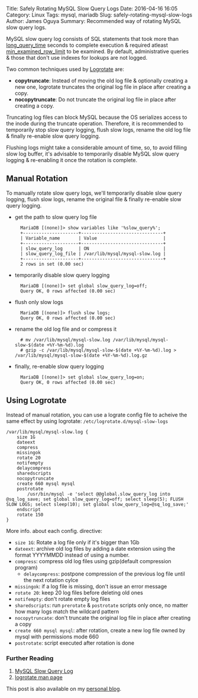 Title: Safely Rotating MySQL Slow Query Logs
Date: 2016-04-16 16:05
Category: Linux
Tags: mysql, mariadb
Slug: safely-rotating-mysql-slow-logs
Author: James Oguya
Summary: Recommended way of rotating MySQL slow query logs.

MySQL slow query log consists of SQL statements that took more than [long_query_time](https://dev.mysql.com/doc/refman/5.6/en/server-system-variables.html#sysvar_long_query_time) seconds to complete execution & required atleast [min_examined_row_limit](https://dev.mysql.com/doc/refman/5.6/en/server-system-variables.html#sysvar_min_examined_row_limit) to be examined. By default, administrative queries & those that don't use indexes for lookups are not logged.

Two common techniques used by [Logrotate](http://linux.die.net/man/8/logrotate) are:

- **copytruncate**: Instead of moving the old log file & optionally creating a new one, logrotate truncates the original log file in place after creating a copy.
- **nocopytruncate**: Do not truncate the original log file in place after creating a copy.

Truncating log files can block MySQL because the OS serializes access to the inode during the truncate operation. Therefore, it is recommended to temporarily stop slow query logging, flush slow logs, rename the old log file & finally re-enable slow query logging.

Flushing logs might take a considerable amount of time, so, to avoid filling slow log buffer, it's advisable to temporarily disable MySQL slow query logging & re-enabling it once the rotation is complete.


## Manual Rotation

To manually rotate slow query logs, we'll temporarily disable slow query logging, flush slow logs, rename the original file & finally re-enable slow query logging.

- get the path to slow query log file

        MariaDB [(none)]> show variables like '%slow_query%';
        +---------------------+-------------------------------+
        | Variable_name       | Value                         |
        +---------------------+-------------------------------+
        | slow_query_log      | ON                            |
        | slow_query_log_file | /var/lib/mysql/mysql-slow.log |
        +---------------------+-------------------------------+
        2 rows in set (0.00 sec)

- temporarily disable slow query logging

        MariaDB [(none)]> set global slow_query_log=off;
        Query OK, 0 rows affected (0.00 sec)

- flush only slow logs

        MariaDB [(none)]> flush slow logs;
        Query OK, 0 rows affected (0.00 sec)

- rename the old log file and or compress it

        # mv /var/lib/mysql/mysql-slow.log /var/lib/mysql/mysql-slow-$(date +%Y-%m-%d).log
        # gzip -c /var/lib/mysql/mysql-slow-$(date +%Y-%m-%d).log > /var/lib/mysql/mysql-slow-$(date +%Y-%m-%d).log.gz

- finally, re-enable slow query logging

        MariaDB [(none)]> set global slow_query_log=on;
        Query OK, 0 rows affected (0.00 sec)


## Using Logrotate

Instead of manual rotation, you can use a lograte config file to acheive the same effect by using logrotate: `/etc/logrotate.d/mysql-slow-logs`
```
/var/lib/mysql/mysql-slow.log {
    size 1G
    dateext
    compress
    missingok
    rotate 20
    notifempty
    delaycompress
    sharedscripts
    nocopytruncate
    create 660 mysql mysql
    postrotate
        /usr/bin/mysql -e 'select @@global.slow_query_log into @sq_log_save; set global slow_query_log=off; select sleep(5); FLUSH SLOW LOGS; select sleep(10); set global slow_query_log=@sq_log_save;'
    endscript
    rotate 150
}
```

More info. about each config. directive:

- `size 1G`: Rotate a log file only if it's bigger than 1Gb
- `dateext`: archive old log files by adding a date extension using the format YYYYMMDD instead of using a number.
- `compress`: compress old log files using gzip(default compression program)
    - `delaycompress`: postpone compression of the previous log file until the next rotation cylce
- `missingok`: if a log file is missing, don't issue an error message
- `rotate 20`: keep 20 log files before deleting old ones
- `notifempty`: don't rotate empty log files
- `sharedscripts`: run `prerotate` & `postrotate` scripts only once, no matter how many logs match the wildcard pattern
- `nocopytruncate`: don't truncate the original log file in place after creating a copy
- `create 660 mysql mysql`: after rotation, create a new log file owned by mysql with permissions mode 660
- `postrotate`: script executed after rotation is done

### Further Reading

1. [MySQL Slow Query Log](https://dev.mysql.com/doc/refman/5.5/en/slow-query-log.html)
2. [logrotate man page](http://linux.die.net/man/8/logrotate)

This post is also available on my [personal blog](https://oguya.ch/posts/2016-04-13-safely-rotating-mysql-slow-logs/).
